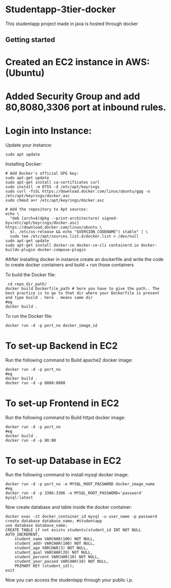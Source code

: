 # Studentapp-3tier-docker
This studentapp project made in java is hosted through docker

## Getting started

# Created an EC2 instance in AWS:(Ubuntu)

# Added Security Group and add 80,8080,3306 port at inbound rules.

# Login into Instance:

Update your instance:
```shell
sudo apt update
```
Installing Docker:
```shell
# Add Docker's official GPG key:
sudo apt-get update
sudo apt-get install ca-certificates curl
sudo install -m 0755 -d /etc/apt/keyrings
sudo curl -fsSL https://download.docker.com/linux/ubuntu/gpg -o /etc/apt/keyrings/docker.asc
sudo chmod a+r /etc/apt/keyrings/docker.asc

# Add the repository to Apt sources:
echo \
  "deb [arch=$(dpkg --print-architecture) signed-by=/etc/apt/keyrings/docker.asc] https://download.docker.com/linux/ubuntu \
  $(. /etc/os-release && echo "$VERSION_CODENAME") stable" | \
  sudo tee /etc/apt/sources.list.d/docker.list > /dev/null
sudo apt-get update
sudo apt-get install docker-ce docker-ce-cli containerd.io docker-buildx-plugin docker-compose-plugin
```
#After installing docker in instance create an dockerfile and write the code to create docker containers and build + run those containers

To build the Docker file:
```shell
 cd repo_dir_path/
docker build Dockerfile_path # here you have to give the path.. The best practice is to go to that dir where your Dockerfile is present and type build . here . means same dir
#eg
docker build .
```
To run the Docker file:
```shell
docker run -d -p port_no docker_image_id
```
# To set-up Backend in EC2  
Run the following command to Build apache2 docker image:
```shell
docker run -d -p port_no
#eg
docker build .
docker run -d -p 8080:8080 
```
# To set-up Frontend in EC2  
Run the following command to Build httpd docker image:
```shell
docker run -d -p port_no
#eg
docker build .
docker run -d -p 80:80
```

# To set-up Database in EC2  
Run the following command to install mysql docker image:
```shell
docker run -d -p port_no -e MYSQL_ROOT_PASSWORD docker_image_name
#eg
docker run -d -p 3306:3306 -e MYSQL_ROOT_PASSWORD='password' mysql:latest
```
Now create database and table inside the docker container:
```shell
docker exec -it docker_container_id mysql -u user_name -p password
create database database_name; #studentapp
use database database_name;
CREATE TABLE if not exists students(student_id INT NOT NULL AUTO_INCREMENT,
	student_name VARCHAR(100) NOT NULL,
    student_addr VARCHAR(100) NOT NULL,
	student_age VARCHAR(3) NOT NULL,
	student_qual VARCHAR(20) NOT NULL,
	student_percent VARCHAR(10) NOT NULL,
	student_year_passed VARCHAR(10) NOT NULL,
	PRIMARY KEY (student_id));
exit
```

Now you can access the studentapp through your public i.p.

